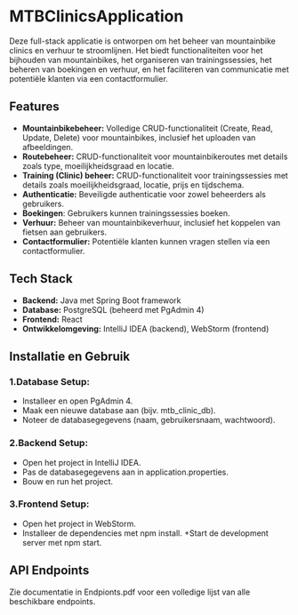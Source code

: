 
# **MTBClinicsApplication**

Deze full-stack applicatie is ontworpen om het beheer van mountainbike clinics en verhuur te stroomlijnen. Het biedt functionaliteiten voor het bijhouden van mountainbikes, het organiseren van trainingssessies, het beheren van boekingen en verhuur, en het faciliteren van communicatie met potentiële klanten via een contactformulier.

## Features
+ **Mountainbikebeheer:** Volledige CRUD-functionaliteit (Create, Read, Update, Delete) voor mountainbikes, inclusief het uploaden van afbeeldingen.
+ **Routebeheer:** CRUD-functionaliteit voor mountainbikeroutes met details zoals type, moeilijkheidsgraad en locatie.
+ **Training (Clinic) beheer:** CRUD-functionaliteit voor trainingssessies met details zoals moeilijkheidsgraad, locatie, prijs en tijdschema.
+ **Authenticatie:** Beveiligde authenticatie voor zowel beheerders als gebruikers.
+ **Boekingen**: Gebruikers kunnen trainingssessies boeken.
+ **Verhuur:** Beheer van mountainbikeverhuur, inclusief het koppelen van fietsen aan gebruikers.
+ **Contactformulier:** Potentiële klanten kunnen vragen stellen via een contactformulier.

## Tech Stack
+ **Backend:** Java met Spring Boot framework
+ **Database:** PostgreSQL (beheerd met PgAdmin 4)
+ **Frontend:** React
+ **Ontwikkelomgeving:** IntelliJ IDEA (backend), WebStorm (frontend)

## Installatie en Gebruik

### 1.Database Setup:

+ Installeer en open PgAdmin 4.
+ Maak een nieuwe database aan (bijv. mtb_clinic_db).
+ Noteer de databasegegevens (naam, gebruikersnaam, wachtwoord).

### 2.Backend Setup:

+ Open het project in IntelliJ IDEA.
+ Pas de databasegegevens aan in application.properties.
+ Bouw en run het project.

### 3.Frontend Setup:

+ Open het project in WebStorm.
+ Installeer de dependencies met npm install.
+Start de development server met npm start.

## API Endpoints
Zie documentatie in Endpionts.pdf voor een volledige lijst van alle beschikbare endpoints.
